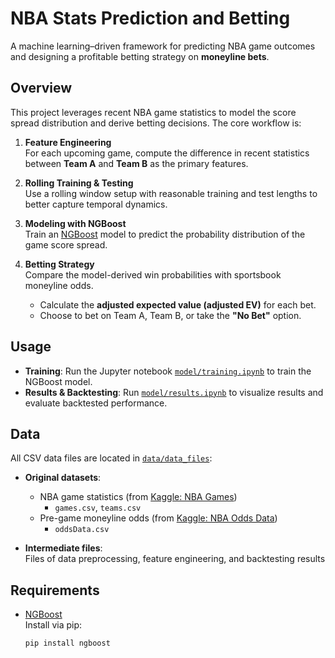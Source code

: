 # NBA Stats Prediction and Betting

A machine learning–driven framework for predicting NBA game outcomes and designing a profitable betting strategy on **moneyline bets**.

## Overview

This project leverages recent NBA game statistics to model the score spread distribution and derive betting decisions. The core workflow is:

1. **Feature Engineering**  
   For each upcoming game, compute the difference in recent statistics between **Team A** and **Team B** as the primary features.

2. **Rolling Training & Testing**  
   Use a rolling window setup with reasonable training and test lengths to better capture temporal dynamics.

3. **Modeling with NGBoost**  
   Train an [NGBoost](https://stanfordmlgroup.github.io/projects/ngboost/) model to predict the probability distribution of the game score spread.

4. **Betting Strategy**  
   Compare the model-derived win probabilities with sportsbook moneyline odds.  
   - Calculate the **adjusted expected value (adjusted EV)** for each bet.  
   - Choose to bet on Team A, Team B, or take the **"No Bet"** option.

## Usage

- **Training**: Run the Jupyter notebook [`model/training.ipynb`](model/training.ipynb) to train the NGBoost model.  
- **Results & Backtesting**: Run [`model/results.ipynb`](model/results.ipynb) to visualize results and evaluate backtested performance.

## Data

All CSV data files are located in [`data/data_files`](data/data_files):

- **Original datasets**:
  - NBA game statistics (from [Kaggle: NBA Games](https://www.kaggle.com/datasets/nathanlauga/nba-games))  
    - `games.csv`, `teams.csv`
  - Pre-game moneyline odds (from [Kaggle: NBA Odds Data](https://www.kaggle.com/datasets/christophertreasure/nba-odds-data))  
    - `oddsData.csv`

- **Intermediate files**:  
  Files of data preprocessing, feature engineering, and backtesting results
## Requirements

- [NGBoost](https://github.com/stanfordmlgroup/ngboost)  
  Install via pip:  
  ```bash
  pip install ngboost

